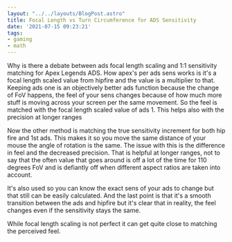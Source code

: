 ```yaml
---
layout: "../../layouts/BlogPost.astro"
title: Focal Length vs Turn Circumference for ADS Sensitivity
date: '2021-07-15 09:23:21'
tags:
- gaming
- math
---
```


Why is there a debate between ads focal length scaling and
1:1 sensitivity matching for Apex Legends ADS.
How apex's per ads sens works is it's a focal length scaled value from hipfire
and the value is a multiplier to that. Keeping ads one is an objectively better
ads function because the change of FoV happens, the feel of your sens changes
because of how much more stuff is moving across your screen per
the same movement.
So the feel is matched with the focal length scaled value of ads 1.
This helps also with the precision at longer ranges

Now the other method is matching the true sensitivity increment for
both hip fire and 1st ads. This makes it so you move the same distance of your
mouse the angle of rotation is the same.
The issue with this is the difference in feel and the decreased precision.
That is helpful at longer ranges, not to say that the often value that goes
around is off a lot of the time for 110 degrees FoV and is defiantly off when
different aspect ratios are taken into account.

It's also used so you can know the exact sens of your ads to change but that
still can be easily calculated. And the last point is that it's a
smooth transition between the ads and hipfire but it's clear that in reality,
the feel changes even if the sensitivity stays the same.

While focal length scaling is not perfect it can get quite close to
matching the perceived feel.
